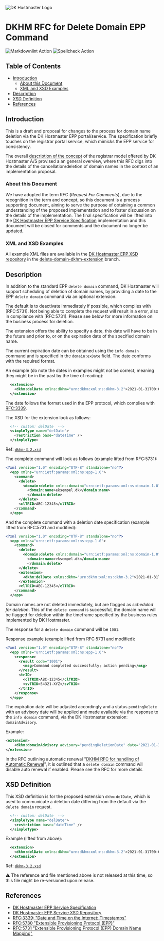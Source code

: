 ![DK Hostmaster Logo](https://www.dk-hostmaster.dk/sites/default/files/dk-logo_0.png)

# DKHM RFC for Delete Domain EPP Command

![Markdownlint Action](https://github.com/DK-Hostmaster/DKHM-RFC-Delete-Domain/workflows/Markdownlint%20Action/badge.svg)
![Spellcheck Action](https://github.com/DK-Hostmaster/DKHM-RFC-Delete-Domain/workflows/Spellcheck%20Action/badge.svg)

## Table of Contents

<!-- MarkdownTOC bracket=round levels="1,2,3,4" indent="  " autolink="true" autoanchor="true" -->

- [Introduction](#introduction)
  - [About this Document](#about-this-document)
  - [XML and XSD Examples](#xml-and-xsd-examples)
- [Description](#description)
- [XSD Definition](#xsd-definition)
- [References](#references)

<!-- /MarkdownTOC -->

<a id="introduction"></a>
## Introduction

This is a draft and proposal for changes to the process for domain name deletion via the DK Hostmaster EPP portal/service. The specification briefly touches on the registrar portal service, which mimicks the EPP service for consistency.

The overall [description of the concept][CONCEPT] of the registrar model offered by DK Hostmaster A/S provised a an general overview, where this RFC digs into the details of the cancellation/deletion of domain names in the context of an implementation proposal.

<a id="about-this-document"></a>
### About this Document

We have adopted the term RFC (_Request For Comments_), due to the recognition in the term and concept, so this document is a process supporting document, aiming to serve the purpose of obtaining a common understanding of the proposed implementation and to foster discussion on the details of the implementation. The final specification will be lifted into the [DK Hostmaster EPP Service Specification](https://github.com/DK-Hostmaster/epp-service-specification) implementation and this document will be closed for comments and the document no longer be updated.

<a id="xml-and-xsd-examples"></a>
### XML and XSD Examples

All example XML files are available in the [DK Hostmaster EPP XSD repository](https://github.com/DK-Hostmaster/epp-xsd-files) in the [delete-domain-dkhm-extension](https://github.com/DK-Hostmaster/epp-xsd-files/tree/delete-domain-dkhm-extension) branch.

<a id="description"></a>
## Description

In addition to the standard EPP `delete domain` command, DK Hostmaster will support scheduling of deletion of domain names, by providing a date to the EPP `delete domain` command via an optional extension.

The default is to deactivate immediately if possible, which complies with [RFC:5731]. Not being able to complete the request will result in a error, also in compliance with [RFC:5731]. Please see below for more information on the business process for deletion.

The extension offers the ability to specify a date, this date will have to be in the future and prior to, or on the expiration date of the specified domain name.

The current expiration date can be obtained using the `info domain` command and is specified in the `domain:exDate` field. The date conforms with the required format.

An example (do note the dates in examples might not be correct, meaning they might be in the past by the time of reading):

```xml
  <extension>
    <dkhm:delDate xmlns:dkhm="urn:dkhm:xml:ns:dkhm-3.2">2021-01-31T00:00:00.0Z</dkhm:delDate>
  </extension>
```

The date follows the format used in the EPP protocol, which complies with [RFC:3339][RFC3339].

The XSD for the extension look as follows:

```xsd
  <!-- custom: delDate  -->
  <simpleType name="delDate">
    <restriction base="dateTime" />
  </simpleType>
```

Ref: [`dkhm-3.2.xsd`](https://raw.githubusercontent.com/DK-Hostmaster/epp-xsd-files/master/dkhm-3.2.xsd)

The complete command will look as follows (example lifted from RFC:5731):

```xml
<?xml version="1.0" encoding="UTF-8" standalone="no"?>
  <epp xmlns="urn:ietf:params:xml:ns:epp-1.0">
    <command>
      <delete>
        <domain:delete xmlns:domain="urn:ietf:params:xml:ns:domain-1.0">
          <domain:name>eksempel.dk</domain:name>
          </domain:delete>
      </delete>
      <clTRID>ABC-12345</clTRID>
    </command>
  </epp>
```

And the complete command with a deletion date specification (example lifted from RFC:5731 and modified):

```xml
<?xml version="1.0" encoding="UTF-8" standalone="no"?>
  <epp xmlns="urn:ietf:params:xml:ns:epp-1.0">
    <command>
      <delete>
        <domain:delete xmlns:domain="urn:ietf:params:xml:ns:domain-1.0">
          <domain:name>eksempel.dk</domain:name>
          </domain:delete>
      </delete>
      <extension>
        <dkhm:delDate xmlns:dkhm="urn:dkhm:xml:ns:dkhm-3.2">2021-01-31T00:00:00.0Z</dkhm:delDate>
      </extension>
      <clTRID>ABC-12345</clTRID>
    </command>
  </epp>
```

Domain names are not deleted immediately, but are flagged as _scheduled for deletion_. This of the `delete command` is successful, the domain name will be flagged for deletion within the timeframe specified by the business rules implemented by DK Hostmaster.

The response for a `delete domain` command will be `1001`.

Response example (example lifted from RFC:5731 and modified):

```xml
<?xml version="1.0" encoding="UTF-8" standalone="no"?>
  <epp xmlns="urn:ietf:params:xml:ns:epp-1.0">
    <response>
      <result code="1001">
        <msg>Command completed successfully; action pending</msg>
      </result>
      <trID>
        <clTRID>ABC-12345</clTRID>
        <svTRID>54321-XYZ</svTRID>
      </trID>
    </response>
  </epp>
```

The expiration date will be adjusted accordingly and a status `pendingDelete` with an advisory date will be applied and made available via the response to the `info domain` command, via the DK Hostmaster extension: `domainAdvisory`.

Example:

```xml
<extension>
    <dkhm:domainAdvisory advisory="pendingDeletionDate" date="2021-01-31T00:00:00.0Z" domain="eksempel.dk" xmlns:dkhm="urn:dkhm:params:xml:ns:dkhm-3.2"/>
</extension>
```

In the RFC outlining automatic renewal "[DKHM RFC for handling of Automatic Renewal][DKHMRFCAUTORENEW]", it is outlined that a `delete domain` command will disable auto renewal if enabled. Please see the RFC for more details.

<a id="xsd-definition"></a>
## XSD Definition

This XSD definition is for the proposed extension `dkhm:delDate`, which is used to communicate a deletion date differing from the default via the `delete domain` request.

```xsd
  <!-- custom: delDate  -->
  <simpleType name="delDate">
    <restriction base="dateTime" />
  </simpleType>
```

Example (lifted from above):

```xml
  <extension>
    <dkhm:delDate xmlns:dkhm="urn:dkhm:xml:ns:dkhm-3.2">2021-01-31T00:00:00.0Z</dkhm:delDate>
  </extension>
```

Ref: [`dkhm-3.2.xsd`](https://raw.githubusercontent.com/DK-Hostmaster/epp-xsd-files/master/dkhm-3.2.xsd)

:warning: The reference and file mentioned above is not released at this time, so this file might be re-versioned upon release.

<a id="references"></a>
## References

- [DK Hostmaster EPP Service Specification](https://github.com/DK-Hostmaster/epp-service-specification)
- [DK Hostmaster EPP Service XSD Repository](https://github.com/DK-Hostmaster/epp-xsd-files)
- [RFC:3339: "Date and Time on the Internet: Timestamps"][RFC3339]
- [RFC:5730 "Extensible Provisioning Protocol (EPP)"][RFC5730]
- [RFC:5731 "Extensible Provisioning Protocol (EPP) Domain Name Mapping"][RFC5731]

[RFC5730]: https://www.rfc-editor.org/rfc/rfc5730.html
[RFC5731]: https://www.rfc-editor.org/rfc/rfc5731.html
[RFC3339]: https://www.rfc-editor.org/rfc/rfc3339.html
[DKHMRFCAUTORENEW]: https://github.com/DK-Hostmaster/DKHM-RFC-AutoRenew
[CONCEPT]: https://www.dk-hostmaster.dk/en/new-basis-collaboration-between-registrars-and-dk-hostmaster
